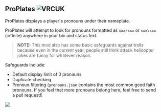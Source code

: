 ## ProPlates ![VRCUK](https://img.shields.io/badge/VRChatUtilityKit-required-orange?style=flat-square)

ProPlates displays a player's pronouns under their nameplate.

ProPlates will attempt to look for pronouns formatted as `xxx/xxx` or `xxx\xxx` (infinite) anywhere in your bio and status text.

> **NOTE:** This mod also has some basic safeguards against trolls because even in the current year, people still think attack helicopter jokes are funny for whatever reason.

Safeguards include:

- Default display limit of 3 pronouns
- Duplicate checking
- Pronoun filtering (`pronouns.json` contains the most common good faith pronouns. If you feel that more pronouns belong here, feel free to send a pull request!)

![](https://i.imgur.com/AZEl7LA.png)
